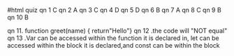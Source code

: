 #html quiz 
qn 1 C
qn 2 A
qn 3 C
qn 4 D
qn 5 D
qn 6 B
qn 7  A
qn 8  C
qn 9  B
qn 10 B

qn 11. function greet(name) {
return"Hello"}
qn 12 .the code will "NOT equal"
qn 13 .Var can be accessed within the function it is declared in, let can be accessed within the block it is declared,and const can be within the block

